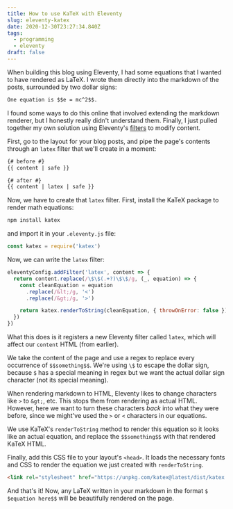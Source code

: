 ```yaml
---
title: How to use KaTeX with Eleventy
slug: eleventy-katex
date: 2020-12-30T23:27:34.840Z
tags:
  - programming
  - eleventy
draft: false
---
```

<!-- This post uses zero width spacers between the $​$ and {​{ characters so they won't be misinterpreted by Eleventy as equations or Nunjucks. -->

When building this blog using Eleventy, I had some equations that I wanted to have rendered as LaTeX. I wrote them directly into the markdown of the posts, surrounded by two dollar signs:

```markdown
One equation is $​$e = mc^2$$.
```

I found some ways to do this online that involved extending the markdown renderer, but I honestly really didn't understand them. Finally, I just pulled together my own solution using Eleventy's [filters](https://www.11ty.dev/docs/filters/) to modify content.

First, go to the layout for your blog posts, and pipe the page's contents through an `latex` filter that we'll create in a moment:

```html
{# before #}
{​{ content | safe }}

{# after #}
{​{ content | latex | safe }}
```

Now, we have to create that `latex` filter. First, install the KaTeX package to render math equations:

```bash
npm install katex
```

and import it in your `.eleventy.js` file:

```javascript
const katex = require('katex')
```

Now, we can write the `latex` filter:

```javascript
eleventyConfig.addFilter('latex', content => {
  return content.replace(/\$\$(.+?)\$\$/g, (_, equation) => {
    const cleanEquation = equation
      .replace(/&lt;/g, '<')
      .replace(/&gt;/g, '>')

    return katex.renderToString(cleanEquation, { throwOnError: false })
  })
})
```

What this does is it registers a new Eleventy filter called `latex`, which will affect our `content` HTML (from earlier).

We take the content of the page and use a regex to replace every occurrence of `$$something$​$`. We're using `\$` to escape the dollar sign, because `$` has a special meaning in regex but we want the actual dollar sign character (not its special meaning).

When rendering markdown to HTML, Eleventy likes to change characters like `>` to `&gt;`, etc. This stops them from rendering as actual HTML. However, here we want to turn these characters _back_ into what they were before, since we might've used the `>` or `<` characters in our equations.

We use KaTeX's `renderToString` method to render this equation so it looks like an actual equation, and replace the `$​$something$$` with that rendered KaTeX HTML.

Finally, add this CSS file to your layout's `<head>`. It loads the necessary fonts and CSS to render the equation we just created with `renderToString`.

```html
<link rel="stylesheet" href="https://unpkg.com/katex@latest/dist/katex.min.css" />
```

And that's it! Now, any LaTeX written in your markdown in the format `$​$equation here$$` will be beautifully rendered on the page.
